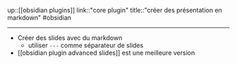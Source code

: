 up::[[obsidian plugins]]
link::"core plugin"
title::"créer des présentation en markdown"
#obsidian 

----
 - Créer des slides avec du markdown
     - utiliser `---` comme séparateur de slides
 - [[obsidian plugin advanced slides]] est une meilleure version

